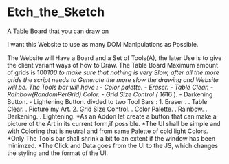 # Etch_the_Sketch
A Table Board that you can draw on

I want this Website to use as many DOM Manipulations
as Possible.

The Website will Have a Board and a Set of Tools(A),
the later Use is to give the client variant ways of how to Draw.
The Table Board Maximum amount of grids is 100*100
to make sure that nothing is very Slow, after all
the more grids the script needs to Generate the more
slow the drawing and Website will be.
The Tools bar will have :
    - Color palette.
    - Eraser.
    - Table Clear.
    - Rainbow(RandomPerGrid) Color.
    - Grid Size Control ( 16*16 ).
    - Darkening Button.
    - Lightening Button.
divded to two Tool Bars :
    1. Eraser .
     . Table Clear.
     . Picture my Art.
    2. Grid Size Control.
     . Color Palette.
     . Rainbow.
     . Darkening.
     . Lightening.
*As an Addon let create a button that can make 
 a picture of the Art in its current form,if possible.
*The UI shall be simple and with Coloring that is
  neutral and from same Palette of cold light Colors.
*Only The Tools bar shall shrink a bit to an extent
 if the window has been minimzed.
*The Click and Data goes from the UI to the JS,
 which changes the styling and the format of the UI.

